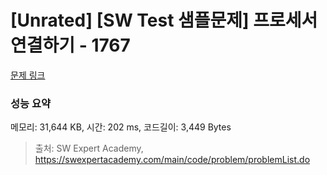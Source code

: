 # [Unrated] [SW Test 샘플문제] 프로세서 연결하기 - 1767 

[문제 링크](https://swexpertacademy.com/main/code/problem/problemDetail.do?contestProbId=AV4suNtaXFEDFAUf) 

### 성능 요약

메모리: 31,644 KB, 시간: 202 ms, 코드길이: 3,449 Bytes



> 출처: SW Expert Academy, https://swexpertacademy.com/main/code/problem/problemList.do